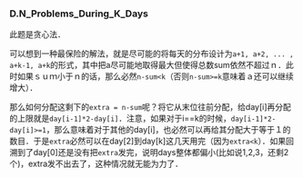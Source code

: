 ### D.N_Problems_During_K_Days

此题是贪心法．
 
可以想到一种最保险的解法，就是尽可能的将每天的分布设计为```a+1, a+2, ... , a+k-1, a+k```的形式，其中把a尽可能地取得最大但使得总数sum依然不超过ｎ．此时如果ｓｕｍ小于ｎ的话，那么必然```n-sum<k```（否则```n-sum>=k```意味着ａ还可以继续增大）．

那么如何分配这剩下的```extra = n-sum```呢？将它从末位往前分配，给day[i]再分配的上限就是```day[i-1]*2-day[i]```．注意，如果对于i==k的时候，```day[i-1]*2-day[i]>=1```，那么意味着对于其他的day[i]，也必然可以再给其分配大于等于１的数目．于是```extra```必然可以在day[2]到day[k]这几天用完（因为```extra<k```）．如果回溯到了day[0]还是没有把```extra```发完，说明days整体都偏小(比如说1,2,3，还剩2个)，extra发不出去了，这种情况就无能为力了．
